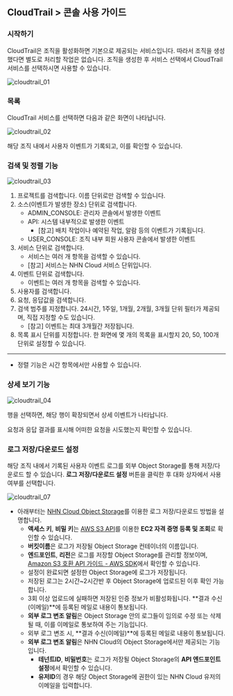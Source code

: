 
## CloudTrail > 콘솔 사용 가이드

### 시작하기
CloudTrail은 조직을 활성화하면 기본으로 제공되는 서비스입니다. 따라서 조직을 생성했다면 별도로 처리할 작업은 없습니다.
조직을 생성한 후 서비스 선택에서 CloudTrail 서비스를 선택하시면 사용할 수 있습니다.

![cloudtrail_01](https://static.toastoven.net/prod_cloudtrail/IMG01_KO.png)

### 목록

CloudTrail 서비스를 선택하면 다음과 같은 화면이 나타납니다.

![cloudtrail_02](https://static.toastoven.net/prod_cloudtrail/IMG02_KO.png)

해당 조직 내에서 사용자 이벤트가 기록되고, 이를 확인할 수 있습니다.

### 검색 및 정렬 기능

![cloudtrail_03](https://static.toastoven.net/prod_cloudtrail/IMG03_KO.png)

1. 프로젝트를 검색합니다. 이름 단위로만 검색할 수 있습니다.
2. 소스(이벤트가 발생한 장소) 단위로 검색합니다.
    - ADMIN_CONSOLE: 관리자 콘솔에서 발생한 이벤트
    - API: 시스템 내부적으로 발생한 이벤트 
        - [참고] 배치 작업이나 예약된 작업, 알람 등의 이벤트가 기록됩니다.
    - USER_CONSOLE: 조직 내부 회원 사용자 콘솔에서 발생한 이벤트
3. 서비스 단위로 검색합니다. 
    - 서비스는 여러 개 항목을 검색할 수 있습니다.
    - [참고] 서비스는 NHN Cloud 서비스 단위입니다.
4. 이벤트 단위로 검색합니다.
    - 이벤트는 여러 개 항목을 검색할 수 있습니다.
5. 사용자를 검색합니다.
6. 요청, 응답값을 검색합니다.
7. 검색 범주를 지정합니다. 24시간, 1주일, 1개월, 2개월, 3개월 단위 필터가 제공되며, 직접 지정할 수도 있습니다. 
    - [참고] 이벤트는 최대 3개월간 저장됩니다.
8. 목록 표시 단위를 지정합니다. 한 화면에 몇 개의 목록을 표시할지 20, 50, 100개 단위로 설정할 수 있습니다.

---

* 정렬 기능은 시간 항목에서만 사용할 수 있습니다.

### 상세 보기 기능

![cloudtrail_04](https://static.toastoven.net/prod_cloudtrail/IMG04_KO.png)

행을 선택하면, 해당 행이 확장되면서 상세 이벤트가 나타납니다.

요청과 응답 결과를 표시해 어떠한 요청을 시도했는지 확인할 수 있습니다.

### 로그 저장/다운로드 설정
해당 조직 내에서 기록된 사용자 이벤트 로그를 외부 Object Storage를 통해 저장/다운로드 할 수 있습니다.
**로그 저장/다운로드 설정** 버튼을 클릭한 후 대화 상자에서 사용 여부를 선택합니다.

![cloudtrail_07](https://static.toastoven.net/prod_cloudtrail/IMG07_KO.png)

* 아래부터는 [NHN Cloud Object Storage](/Storage/Object%20Storage/ko/Overview/)를 이용한 로그 저장/다운로드 방법을 설명합니다.
    * **액세스 키**, **비밀 키**는 [AWS S3 API](/Storage/Object%20Storage/ko/s3-api-guide-gov/#_1)를 이용한 **EC2 자격 증명 등록 및 조회**로 확인할 수 있습니다.
    * **버킷이름**은 로그가 저장될 Object Storage 컨테이너의 이름입니다.
    * **엔드포인트**, **리전**은 로그를 저장할 Object Storage를 관리할 정보이며, [Amazon S3 호환 API 가이드 - AWS SDK](/Storage/Object%20Storage/ko/s3-api-guide-gov#aws-sdk)에서 확인할 수 있습니다.
    * 설정이 완료되면 설정한 Object Storage에 로그가 저장됩니다.
    * 저장된 로그는 2시간~2시간반 후 Object Storage에 업로드된 이후 확인 가능합니다. 
    * 3회 이상 업로드에 실패하면 저장된 인증 정보가 비활성화됩니다. **결과 수신(이메일)**에 등록된 메일로 내용이 통보됩니다.
    * **외부 로그 변조 알림**은 Object Storage 안의 로그들이 임의로 수정 또는 삭제될 때, 이를 이메일로 통보하여 주는 기능입니다. 
    * 외부 로그 변조 시, **결과 수신(이메일)**에 등록된 메일로 내용이 통보됩니다.
    * **외부 로그 변조 알림**은 NHN Cloud의 Object Storage에서만 제공되는 기능입니다.
        * **테넌트ID**, **비밀번호**는 로그가 저장될 Object Storage의 **API 엔드포인트 설정**에서 확인할 수 있습니다.
        * **유저ID**의 경우 해당 Object Storage에 권한이 있는 NHN Cloud 유저의 이메일을 입력합니다.
